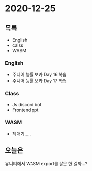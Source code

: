 # 2020-12-25

## 목록

- English
- calss
- WASM

### English

- 주니어 능률 보카 Day 16 복습
- 주니어 능률 보카 Day 17 학습

### Class

- Js discord bot
- Frontend ppt

### WASM

- 헤매기.....

## 오늘은

유니티에서 WASM export를 잘못 한 걸까...?
